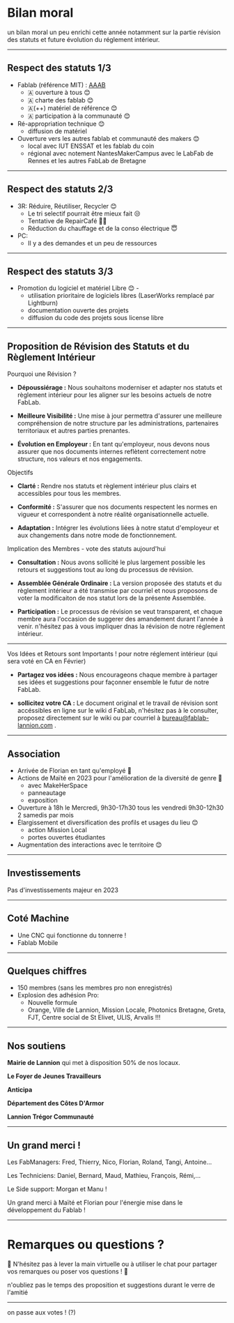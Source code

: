 <!-- .slide: data-background="#000" class="chapter" -->

# Bilan moral

un bilan moral un peu enrichi cette année notamment sur la partie révision des statuts et future évolution du réglement intérieur. 
____

## Respect des statuts 1/3

- Fablab (référence MIT) : [AAAB](http://wiki.fablab.is/wiki/Fab_Lab_conformity_rating)
  - 🇦 ouverture à tous 😊
  - 🇦 charte des fablab 😊
  - 🇦(++) matériel de référence 😊
  - 🇦 participation à la communauté 😊
- Ré-appropriation technique 😊
  - diffusion de matériel
- Ouverture vers les autres fablab et communauté des makers 😊
  - local avec IUT ENSSAT et les fablab du coin
  - régional avec notement NantesMakerCampus avec le LabFab de Rennes et les autres FabLab de Bretagne 

____

## Respect des statuts 2/3

- 3R: Réduire, Réutiliser, Recycler 😊
  - Le tri selectif pourrait être mieux fait 😒
  - Tentative de RepairCafé 😶‍🌫️
  - Réduction du chauffage et de la conso électrique 😇
- PC:
  - Il y a des demandes et un peu de ressources

____

## Respect des statuts 3/3

- Promotion du logiciel et matériel Libre 😊  - 
  - utilisation prioritaire de logiciels libres (LaserWorks remplacé par Lightburn)
  - documentation ouverte des projets
  - diffusion du code des projets sous license libre

____

## Proposition de Révision des Statuts et du Règlement Intérieur

Pourquoi une Révision ?

- **Dépoussiérage :** Nous souhaitons moderniser et adapter nos statuts et règlement intérieur pour les aligner sur les besoins actuels de notre FabLab.

- **Meilleure Visibilité :** Une mise à jour permettra d'assurer une meilleure compréhension de notre structure par les administrations, partenaires territoriaux et autres parties prenantes.

- **Évolution en Employeur :** En tant qu'employeur, nous devons nous assurer que nos documents internes reflètent correctement notre structure, nos valeurs et nos engagements.

Objectifs

- **Clarté :** Rendre nos statuts et règlement intérieur plus clairs et accessibles pour tous les membres.

- **Conformité :** S'assurer que nos documents respectent les normes en vigueur et correspondent à notre réalité organisationnelle actuelle.

- **Adaptation :** Intégrer les évolutions liées à notre statut d'employeur et aux changements dans notre mode de fonctionnement.

Implication des Membres - vote des statuts aujourd'hui

- **Consultation :** Nous avons sollicité le plus largement possible les retours et suggestions tout au long du processus de révision.

- **Assemblée Générale Ordinaire :** La version proposée des statuts et du règlement intérieur a été transmise par courriel et nous proposons de voter la modificaiton de nos statut lors de la présente Assemblée.

- **Participation :** Le processus de révision se veut transparent, et chaque membre aura l'occasion de suggerer des amandement durant l'année à venir. n'hésitez pas à vous impliquer dnas la révision de notre réglement intérieur.

---

Vos Idées et Retours sont Importants ! pour notre réglement intérieur (qui sera voté en CA en Février)

- **Partagez vos idées :** Nous encourageons chaque membre à partager ses idées et suggestions pour façonner ensemble le futur de notre FabLab.

- **sollicitez votre CA :** Le document original et le travail de révision sont accéssibles en ligne sur le wiki d FabLab, n'hésitez pas à le consulter, proposez directement sur le wiki ou par courriel à bureau@fablab-lannion.com .

____

## Association

- Arrivée de Florian en tant qu'employé 🥳
- Actions de Maïté en 2023 pour l'amélioration de la diversité de genre 🥳
  - avec MakeHerSpace
  - panneautage
  - exposition
- Ouverture à 18h le Mercredi, 9h30-17h30 tous les vendredi 9h30-12h30 2 samedis par mois
- Élargissement et diversification des profils et usages du lieu 😊
  - action Mission Local
  - portes ouvertes étudiantes
- Augmentation des interactions avec le territoire 😊

____

## Investissements

Pas d'investissements majeur en 2023
____

## Coté Machine

- Une CNC qui fonctionne du tonnerre !
- Fablab Mobile
____



## Quelques chiffres

- 150 membres (sans les membres pro non enregistrés)
- Explosion des adhésion Pro:
  - Nouvelle formule
  - Orange, Ville de Lannion, Mission Locale, Photonics Bretagne, Greta, FJT,
    Centre social de St Elivet, ULIS, Arvalis !!!

____


## Nos soutiens

**Mairie de Lannion** qui met à disposition 50% de nos locaux.

**Le Foyer de Jeunes Travailleurs**

**Anticipa**

**Département des Côtes D'Armor**

**Lannion Trégor Communauté**
____

## Un grand merci !

Les FabManagers: Fred, Thierry, Nico, Florian, Roland, Tangi, Antoine...

Les Techniciens: Daniel, Bernard, Maud, Mathieu, François, Rémi,...

Le Side support: Morgan et Manu !

Un grand merci à Maïté et Florian pour l'énergie mise dans le développement du Fablab !


____

# Remarques ou questions ?

🎤 N'hésitez pas à lever la main virtuelle ou à utiliser le chat pour partager vos remarques ou poser vos questions ! 🤔

n'oubliez pas le temps des proposition et suggestions durant le verre de l'amitié 

____

on passe aux votes ! (?) 
